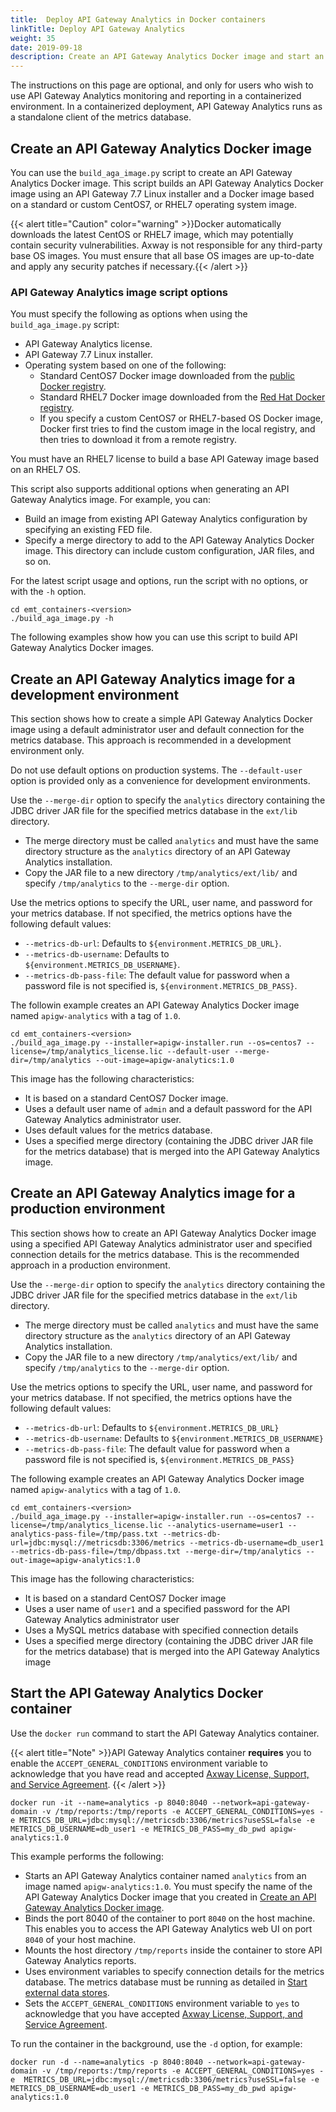 ```yaml
---
title:  Deploy API Gateway Analytics in Docker containers 
linkTitle: Deploy API Gateway Analytics
weight: 35
date: 2019-09-18
description: Create an API Gateway Analytics Docker image and start an API Gateway Analytics Docker container.
---
```


The instructions on this page are optional, and only for users who wish to use API Gateway Analytics monitoring and reporting in a containerized environment. In a containerized deployment, API Gateway Analytics runs as a standalone client of the metrics database.

## Create an API Gateway Analytics Docker image

You can use the `build_aga_image.py` script to create an API Gateway Analytics Docker image. This script builds an API Gateway Analytics Docker image using an API Gateway 7.7 Linux installer and a Docker image based on a standard or custom CentOS7, or RHEL7 operating system image.

{{< alert title="Caution" color="warning" >}}Docker automatically downloads the latest CentOS or RHEL7 image, which may potentially contain security vulnerabilities. Axway is not responsible for any third-party base OS images. You must ensure that all base OS images are up-to-date and apply any security patches if necessary.{{< /alert >}}

### API Gateway Analytics image script options

You must specify the following as options when using the `build_aga_image.py` script:

* API Gateway Analytics license.
* API Gateway 7.7 Linux installer.
* Operating system based on one of the following:
    * Standard CentOS7 Docker image downloaded from the [public Docker registry](https://store.docker.com/).
    * Standard RHEL7 Docker image downloaded from the [Red Hat Docker registry](https://access.redhat.com/containers).
    * If you specify a custom CentOS7 or RHEL7-based OS Docker image, Docker first tries to find the custom image in the local registry, and then tries to download it from a remote registry.

You must have an RHEL7 license to build a base API Gateway image based on an RHEL7 OS.

This script also supports additional options when generating an API Gateway Analytics image. For example, you can:

* Build an image from existing API Gateway Analytics configuration by specifying an existing FED file.
* Specify a merge directory to add to the API Gateway Analytics Docker image. This directory can include custom configuration, JAR files, and so on.

For the latest script usage and options, run the script with no options, or with the `-h` option.

```
cd emt_containers-<version>
./build_aga_image.py -h
```

The following examples show how you can use this script to build API Gateway Analytics Docker images.

## Create an API Gateway Analytics image for a development environment

This section shows how to create a simple API Gateway Analytics Docker image using a default administrator user and default connection for the metrics database. This approach is recommended in a development environment only.

Do not use default options on production systems. The `--default-user` option is provided only as a convenience for development environments.

Use the `--merge-dir` option to specify the `analytics` directory containing the JDBC driver JAR file for the specified metrics database in the `ext/lib` directory.

* The merge directory must be called `analytics` and must have the same directory structure as the `analytics` directory of an API Gateway Analytics installation.
* Copy the JAR file to a new directory `/tmp/analytics/ext/lib/` and specify `/tmp/analytics` to the `--merge-dir` option.

Use the metrics options to specify the URL, user name, and password for your metrics database. If not specified, the metrics options have the following default values:

* `--metrics-db-url`: Defaults to `${environment.METRICS_DB_URL}`.
* `--metrics-db-username`: Defaults to `${environment.METRICS_DB_USERNAME}`.
* `--metrics-db-pass-file`: The default value for password when a password file is not specified is, `${environment.METRICS_DB_PASS}`.

The followin example creates an API Gateway Analytics Docker image named `apigw-analytics` with a tag of `1.0`.

```
cd emt_containers-<version>
./build_aga_image.py --installer=apigw-installer.run --os=centos7 --license=/tmp/analytics_license.lic --default-user --merge-dir=/tmp/analytics --out-image=apigw-analytics:1.0
```

This image has the following characteristics:

* It is based on a standard CentOS7 Docker image.
* Uses a default user name of `admin` and a default password for the API Gateway Analytics administrator user.
* Uses default values for the metrics database.
* Uses a specified merge directory (containing the JDBC driver JAR file for the metrics database) that is merged into the API Gateway Analytics image.

## Create an API Gateway Analytics image for a production environment

This section shows how to create an API Gateway Analytics Docker image using a specified API Gateway Analytics administrator user and specified connection details for the metrics database. This is the recommended approach in a production environment.

Use the `--merge-dir` option to specify the `analytics` directory containing the JDBC driver JAR file for the specified metrics database in the `ext/lib` directory.

* The merge directory must be called `analytics` and must have the same directory structure as the `analytics` directory of an API Gateway Analytics installation.
* Copy the JAR file to a new directory `/tmp/analytics/ext/lib/` and specify `/tmp/analytics` to the `--merge-dir` option.

Use the metrics options to specify the URL, user name, and password for your metrics database. If not specified, the metrics options have the following default values:

* `--metrics-db-url`: Defaults to `${environment.METRICS_DB_URL}`
* `--metrics-db-username`: Defaults to `${environment.METRICS_DB_USERNAME}`
* `--metrics-db-pass-file`: The default value for password when a password file is not specified is, `${environment.METRICS_DB_PASS}`

The following example creates an API Gateway Analytics Docker image named `apigw-analytics` with a tag of `1.0`.

```
cd emt_containers-<version>
./build_aga_image.py --installer=apigw-installer.run --os=centos7 --license=/tmp/analytics_license.lic --analytics-username=user1 --analytics-pass-file=/tmp/pass.txt --metrics-db-url=jdbc:mysql://metricsdb:3306/metrics --metrics-db-username=db_user1 --metrics-db-pass-file=/tmp/dbpass.txt --merge-dir=/tmp/analytics --out-image=apigw-analytics:1.0
```

This image has the following characteristics:

* It is based on a standard CentOS7 Docker image
* Uses a user name of `user1` and a specified password for the API Gateway Analytics administrator user
* Uses a MySQL metrics database with specified connection details
* Uses a specified merge directory (containing the JDBC driver JAR file for the metrics database) that is merged into the API Gateway Analytics image

## Start the API Gateway Analytics Docker container

Use the `docker run` command to start the API Gateway Analytics container.

{{< alert title="Note" >}}API Gateway Analytics container **requires** you to enable the `ACCEPT_GENERAL_CONDITIONS` environment variable to acknowledge that you have read and accepted [Axway License, Support, and Service Agreement](https://cdn.axway.com/u/Axway_General_Conditions_version_april_2014_eng%20(France).pdf). {{< /alert >}}

```
docker run -it --name=analytics -p 8040:8040 --network=api-gateway-domain -v /tmp/reports:/tmp/reports -e ACCEPT_GENERAL_CONDITIONS=yes -e METRICS_DB_URL=jdbc:mysql://metricsdb:3306/metrics?useSSL=false -e METRICS_DB_USERNAME=db_user1 -e METRICS_DB_PASS=my_db_pwd apigw-analytics:1.0
```

This example performs the following:

* Starts an API Gateway Analytics container named `analytics` from an image named `apigw-analytics:1.0`. You must specify the name of the API Gateway Analytics Docker image that you created in [Create an API Gateway Analytics Docker image](#create-an-api-gateway-analytics-docker-image).
* Binds the port 8040 of the container to port `8040` on the host machine. This enables you to access the API Gateway Analytics web UI on port `8040` of your host machine.
* Mounts the host directory `/tmp/reports` inside the container to store API Gateway Analytics reports.
* Uses environment variables to specify connection details for the metrics database. The metrics database must be running as detailed in [Start external data stores](/docs/apim_installation/apigw_containers/deployment_flows/custom_image_deployment/docker_scripts_prereqs#start-external-data-stores).
* Sets the `ACCEPT_GENERAL_CONDITIONS` environment variable to `yes` to acknowledge that you have accepted [Axway License, Support, and Service Agreement](https://cdn.axway.com/u/Axway_General_Conditions_version_april_2014_eng%20(France).pdf).

To run the container in the background, use the `-d` option, for example:

```
docker run -d --name=analytics -p 8040:8040 --network=api-gateway-domain -v /tmp/reports:/tmp/reports -e ACCEPT_GENERAL_CONDITIONS=yes -e  METRICS_DB_URL=jdbc:mysql://metricsdb:3306/metrics?useSSL=false -e METRICS_DB_USERNAME=db_user1 -e METRICS_DB_PASS=my_db_pwd apigw-analytics:1.0
```
